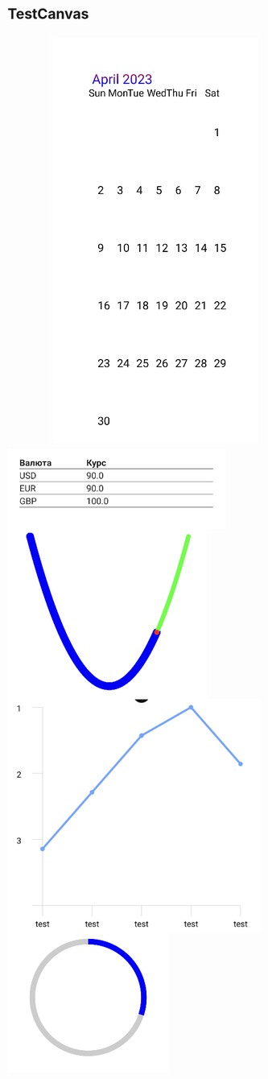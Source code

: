 # TestCanvas
</h3>
 <h3 align='right'>
<div style="border: 1px solid #fff; padding: 5px; display: inline-block;">
 <img align="left" src="https://raw.githubusercontent.com/bigmeco/TestCanvas/master/Снимок%20экрана%202023-04-05%20в%2016.20.57.png" />
</div>

 <img align="left" src="https://github.com/bigmeco/TestCanvas/blob/master/Снимок%20экрана%202023-04-05%20в%2016.22.02.png?raw=true" />
  <img align="left" src="https://raw.githubusercontent.com/bigmeco/TestCanvas/master/Снимок%20экрана%202023-04-05%20в%2016.23.18.png" />
  <img align="left" src="https://raw.githubusercontent.com/bigmeco/TestCanvas/master/Снимок%20экрана%202023-04-05%20в%2016.23.01.png" />
  <img align="left" src="https://raw.githubusercontent.com/bigmeco/TestCanvas/master/Снимок%20экрана%202023-04-05%20в%2016.23.40.png" />



</h3>
